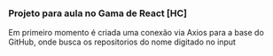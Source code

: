 ### Projeto para aula no Gama de React [HC]

Em primeiro momento é criada uma conexão via Axios para a base do GitHub, onde busca os repositorios do nome digitado no input
